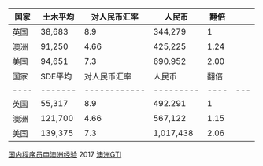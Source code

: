 | 国家 | 土木平均 | 对人民币汇率 | 人民币  | 翻倍 |     |
| ---- | -------- | ------------ | ------- | ---- | --- |
| 英国 | 38,683   | 8.9          | 344,279 | 1    |     |
| 澳洲 | 91,250   | 4.66         | 425,225 | 1.24 |     |
| 美国 | 94,651   | 7.3          | 690.952 | 2.00 |     |
| 国家 | SDE平均 | 对人民币汇率 | 人民币    | 翻倍 |     |
| ---- | ------- | ------------ | --------- | ---- | --- |
| 英国 | 55,317  | 8.9          | 492.291   | 1    |     |
| 澳洲 | 121,700 | 4.66         | 567,122   | 1.15 |     |
| 美国 | 139,375 | 7.3          | 1,017,438 | 2.06 |     |
[国内程序员申澳洲经验](https://github.com/wahyd4/work-in-australia#%E4%B8%80%E4%BA%9B%E5%8F%AF%E8%83%BD%E6%8F%90%E4%BE%9B%E7%AD%BE%E8%AF%81%E7%9A%84%E5%85%AC%E5%8F%B8) 2017
[澳洲GTI](https://www.cenweb.info/news_detail?id=100)